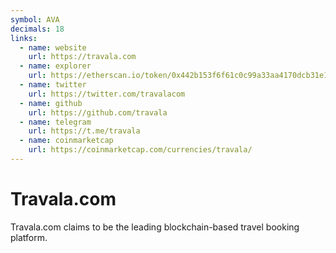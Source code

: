 ```yaml
---
symbol: AVA
decimals: 18
links:
  - name: website
    url: https://travala.com
  - name: explorer
    url: https://etherscan.io/token/0x442b153f6f61c0c99a33aa4170dcb31e1abda1d0
  - name: twitter
    url: https://twitter.com/travalacom
  - name: github
    url: https://github.com/travala
  - name: telegram
    url: https://t.me/travala
  - name: coinmarketcap
    url: https://coinmarketcap.com/currencies/travala/
---
```


# Travala.com

Travala.com claims to be the leading blockchain-based travel booking platform.
